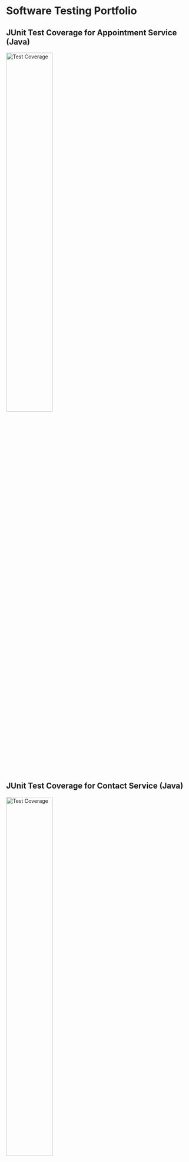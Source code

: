 # Software Testing Portfolio

## JUnit Test Coverage for Appointment Service (Java)

<a href="https://github.com/sheraadams/QA-Portfolio/assets/110789514/1348941a-701e-4fb1-8462-71dd67399ebc">
    <img src="https://github.com/sheraadams/QA-Portfolio/assets/110789514/1348941a-701e-4fb1-8462-71dd67399ebc" alt="Test Coverage" width="50%">
</a>

## JUnit Test Coverage for Contact Service (Java)

<a href="https://github.com/sheraadams/QA-Portfolio/assets/110789514/55e0acd4-9679-4588-82f3-3ca62daa11bb">
    <img src="https://github.com/sheraadams/QA-Portfolio/assets/110789514/55e0acd4-9679-4588-82f3-3ca62daa11bb" alt="Test Coverage" width="50%">
</a>

## JUnit Test Coverage for Task Service (Java)

<a href="https://github.com/sheraadams/QA-Portfolio/assets/110789514/93358509-5f19-443a-a93e-b35a60e83fbf">
    <img src="https://github.com/sheraadams/QA-Portfolio/assets/110789514/93358509-5f19-443a-a93e-b35a60e83fbf" alt="Test Coverage" width="50%">
</a>
